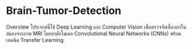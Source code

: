 # Brain-Tumor-Detection
Overview
โปรเจกต์นี้ใช้ Deep Learning และ Computer Vision เพื่อตรวจจับเนื้องอกในสมองจากภาพ MRI โดยอาศัยโมเดล Convolutional Neural Networks (CNNs) พร้อมเทคนิค Transfer Learning
